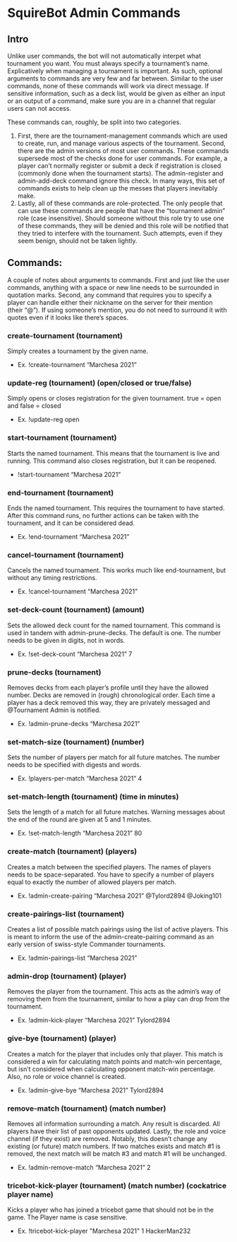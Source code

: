 # SquireBot Admin Commands
## Intro
Unlike user commands, the bot will not automatically interpet what tournament you want. You must always specify a tournament’s name. Explicatively when managing a tournament is important. As such, optional arguments to commands are very few and far between. Similar to the user commands, none of these commands will work via direct message. If sensitive information, such as a deck list, would be given as either an input or an output of a command, make sure you are in a channel that regular users can not access.

These commands can, roughly, be split into two categories. 
1. First, there are the tournament-management commands which are used to create, run, and manage various aspects of the tournament. Second, there are the admin versions of most user commands. These commands supersede most of the checks done for user commands. For example, a player can’t normally register or submit a deck if registration is closed (commonly done when the tournament starts). The admin-register and admin-add-deck command ignore this check. In many ways, this set of commands exists to help clean up the messes that players inevitably make.
1. Lastly, all of these commands are role-protected. The only people that can use these commands are people that have the “tournament admin” role (case insensitive). Should someone without this role try to use one of these commands, they will be denied and this role will be notified that they tried to interfere with the tournament. Such attempts, even if they seem benign, should not be taken lightly.

## Commands:
A couple of notes about arguments to commands. First and just like the user commands, anything with a space or new line needs to be surrounded in quotation marks. Second, any command that requires you to specify a player can handle either their nickname on the server for their mention (their “@”). If using someone’s mention, you do not need to surround it with quotes even if it looks like there’s spaces.


### create-tournament (tournament)

Simply creates a tournament by the given name. 

- Ex. !create-tournament “Marchesa 2021”

### update-reg (tournament) (open/closed or true/false)

Simply opens or closes registration for the given tournament. true = open and false = closed

- Ex. !update-reg open

### start-tournament (tournament)

Starts the named tournament. This means that the tournament is live and running. This command also closes registration, but it can be reopened.

- !start-tournament “Marchesa 2021”

### end-tournament (tournament)

Ends the named tournament. This requires the tournament to have started. After this command runs, no further actions can be taken with the tournament, and it can be considered dead.

- Ex. !end-tournament “Marchesa 2021”

### cancel-tournament (tournament)

Cancels the named tournament. This works much like end-tournament, but without any timing restrictions.

- Ex. !cancel-tournament “Marchesa 2021”

### set-deck-count (tournament) (amount)

Sets the allowed deck count for the named tournament. This command is used in tandem with admin-prune-decks. The default is one. The number needs to be given in digits, not in words. 

- Ex. !set-deck-count “Marchesa 2021” 7

### prune-decks (tournament)

Removes decks from each player’s profile until they have the allowed number. Decks are removed in (rough) chronological order. Each time a player has a deck removed this way, they are privately messaged and @Tournament Admin is notified.

- Ex. !admin-prune-decks “Marchesa 2021”

### set-match-size (tournament) (number)

Sets the number of players per match for all future matches. The number needs to be specified with digests and words.

- Ex. !players-per-match “Marchesa 2021” 4

### set-match-length (tournament) (time in minutes)

Sets the length of a match for all future matches. Warning messages about the end of the round are given at 5 and 1 minutes.

- Ex. !set-match-length “Marchesa 2021” 80

### create-match (tournament) (players)

Creates a match between the specified players. The names of players needs to be space-separated. You have to specify a number of players equal to exactly the number of allowed players per match.

- Ex. !admin-create-pairing “Marchesa 2021” @Tylord2894 @Joking101

### create-pairings-list (tournament)

Creates a list of possible match pairings using the list of active players. This is meant to inform the use of the admin-create-pairing command as an early version of swiss-style Commander tournaments.

- Ex. !admin-pairings-list “Marchesa 2021”

### admin-drop (tournament) (player)

Removes the player from the tournament. This acts as the admin’s way of removing them from the tournament, similar to how a play can drop from the tournament.

- Ex. !admin-kick-player “Marchesa 2021” Tylord2894

### give-bye (tournament) (player)

Creates a match for the player that includes only that player. This match is considered a win for calculating match points and match-win percentage, but isn’t considered when calculating opponent match-win percentage. Also, no role or voice channel is created.

- Ex. !admin-give-bye “Marchesa 2021” Tylord2894

### remove-match (tournament) (match number)

Removes all information surrounding a match. Any result is discarded. All players have their list of past opponents updated. Lastly, the role and voice channel (if they exist) are removed. Notably, this doesn’t change any existing (or future) match numbers. If two matches exists and match #1 is removed, the next match will be match #3 and match #1 will be unchanged.

- Ex. !admin-remove-match “Marchesa 2021” 2 

### tricebot-kick-player (tournament) (match number) (cockatrice player name)

Kicks a player who has joined a tricebot game that should not be in the game. The Player name is case sensitive.

- Ex. !tricebot-kick-player "Marchesa 2021" 1 HackerMan232
